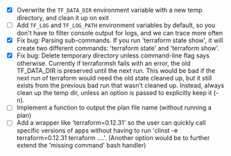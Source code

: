  - [x] Overwrite the `TF_DATA_DIR` environment variable with a new temp directory, and clean it up on exit
 - [ ] Add `TF_LOG` and `TF_LOG_PATH` environment variables by default, so you don't have to filter console output for logs, and we can trace more often
 - [x] Fix bug: Parsing sub-commands.
       If you run 'terraform state show', it will create two different commands: 'terraform state' and 'terraform show'.
 - [x] Fix bug: Delete temporary directory unless command-line flag says otherwise.
       Currently if terraformsh fails with an error, the old TF_DATA_DIR is preserved until the next run.
       This would be bad if the next run of terraform would need the old state cleaned up, but it still
       exists from the previous bad run that wasn't cleaned up.
       Instead, always clean up the temp dir, unless an option is passed to explicitly keep it (-n).
 - [ ] Implement a function to output the plan file name (without running a plan)
 - [ ] Add a wrapper like 'terraform=0.12.31' so the user can quickly call specific versions of apps without having to run 'clinst -e terraform=0.12.31 terraform ....'. (Another option would be to further extend the 'missing command' bash handler)
